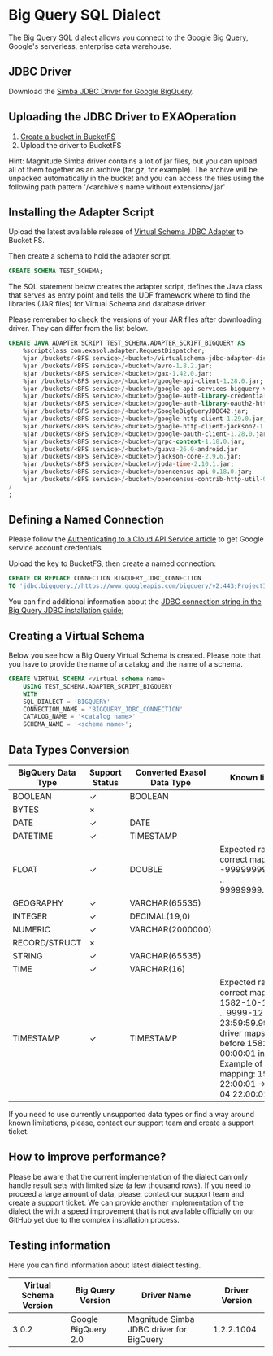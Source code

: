# Big Query SQL Dialect

The Big Query SQL dialect allows you connect to the [Google Big Query](https://cloud.google.com/bigquery/), Google's serverless, enterprise data warehouse.

## JDBC Driver

Download the [Simba JDBC Driver for Google BigQuery](https://cloud.google.com/bigquery/providers/simba-drivers/).

## Uploading the JDBC Driver to EXAOperation

1. [Create a bucket in BucketFS](https://docs.exasol.com/administration/on-premise/bucketfs/create_new_bucket_in_bucketfs_service.htm) 
1. Upload the driver to BucketFS

Hint: Magnitude Simba driver contains a lot of jar files, but you can upload all of them together as an archive (tar.gz, for example).
The archive will be unpacked automatically in the bucket and you can access the files using the following path pattern '<your bucket>/<archive's name without extension>/<name of a file form the archive>.jar'

## Installing the Adapter Script

Upload the latest available release of [Virtual Schema JDBC Adapter](https://github.com/exasol/virtual-schemas/releases) to Bucket FS.

Then create a schema to hold the adapter script.

```sql
CREATE SCHEMA TEST_SCHEMA;
```

The SQL statement below creates the adapter script, defines the Java class that serves as entry point and tells the UDF framework where to find the libraries (JAR files) for Virtual Schema and database driver.

Please remember to check the versions of your JAR files after downloading driver. They can differ from the list below.

```sql
CREATE JAVA ADAPTER SCRIPT TEST_SCHEMA.ADAPTER_SCRIPT_BIGQUERY AS
    %scriptclass com.exasol.adapter.RequestDispatcher;
    %jar /buckets/<BFS service>/<bucket>/virtualschema-jdbc-adapter-dist-3.0.2.jar;
    %jar /buckets/<BFS service>/<bucket>/avro-1.8.2.jar;
    %jar /buckets/<BFS service>/<bucket>/gax-1.42.0.jar;
    %jar /buckets/<BFS service>/<bucket>/google-api-client-1.28.0.jar;
    %jar /buckets/<BFS service>/<bucket>/google-api-services-bigquery-v2-rev426-1.25.0.jar;
    %jar /buckets/<BFS service>/<bucket>/google-auth-library-credentials-0.15.0.jar;
    %jar /buckets/<BFS service>/<bucket>/google-auth-library-oauth2-http-0.13.0.jar;
    %jar /buckets/<BFS service>/<bucket>/GoogleBigQueryJDBC42.jar;
    %jar /buckets/<BFS service>/<bucket>/google-http-client-1.29.0.jar;
    %jar /buckets/<BFS service>/<bucket>/google-http-client-jackson2-1.28.0.jar;
    %jar /buckets/<BFS service>/<bucket>/google-oauth-client-1.28.0.jar;
    %jar /buckets/<BFS service>/<bucket>/grpc-context-1.18.0.jar;
    %jar /buckets/<BFS service>/<bucket>/guava-26.0-android.jar
    %jar /buckets/<BFS service>/<bucket>/jackson-core-2.9.6.jar;
    %jar /buckets/<BFS service>/<bucket>/joda-time-2.10.1.jar;
    %jar /buckets/<BFS service>/<bucket>/opencensus-api-0.18.0.jar;
    %jar /buckets/<BFS service>/<bucket>/opencensus-contrib-http-util-0.18.0.jar;
/
;
```

## Defining a Named Connection

Please follow the [Authenticating to a Cloud API Service article](https://cloud.google.com/docs/authentication/) to get Google service account credentials.

Upload the key to BucketFS, then create a named connection:

```sql
CREATE OR REPLACE CONNECTION BIGQUERY_JDBC_CONNECTION
TO 'jdbc:bigquery://https://www.googleapis.com/bigquery/v2:443;ProjectId=<your project id>;OAuthType=0;OAuthServiceAcctEmail=<service account email>;OAuthPvtKeyPath=/<path to the bucket>/<name of the key file>';
```    
You can find additional information about the [JDBC connection string in the Big Query JDBC installation guide](https://www.simba.com/products/BigQuery/doc/JDBC_InstallGuide/content/jdbc/using/intro.htm);

## Creating a Virtual Schema

Below you see how a Big Query Virtual Schema is created. Please note that you have to provide the name of a catalog and the name of a schema.

```sql
CREATE VIRTUAL SCHEMA <virtual schema name>
    USING TEST_SCHEMA.ADAPTER_SCRIPT_BIGQUERY
    WITH
    SQL_DIALECT = 'BIGQUERY'
    CONNECTION_NAME = 'BIGQUERY_JDBC_CONNECTION'
    CATALOG_NAME = '<catalog name>'
    SCHEMA_NAME = '<schema name>';
```


## Data Types Conversion

BigQuery Data Type | Support Status | Converted Exasol Data Type| Known limitations
-------------------|----------------|---------------------------|--------------------------------------------------
BOOLEAN            |  ✓             | BOOLEAN                   | 
BYTES              |  ×             |                           | 
DATE               |  ✓             | DATE                      | 
DATETIME           |  ✓             | TIMESTAMP                 | 
FLOAT              |  ✓             | DOUBLE                    | Expected range for correct mapping: -99999999.99999999 .. 99999999.99999999. 
GEOGRAPHY          |  ✓             | VARCHAR(65535)            |
INTEGER            |  ✓             | DECIMAL(19,0)             | 
NUMERIC            |  ✓             | VARCHAR(2000000)          | 
RECORD/STRUCT      |  ×             |                           | 
STRING             |  ✓             | VARCHAR(65535)            | 
TIME               |  ✓             | VARCHAR(16)               | 
TIMESTAMP          |  ✓             | TIMESTAMP                 | Expected range for correct mapping: 1582-10-15 00:00:01 .. 9999-12-31 23:59:59.9999. JDBC driver maps dates before 1582-10-15 00:00:01 incorrectly.  Example of incorrect mapping: 1582-10-14 22:00:01 -> 1582-10-04 22:00:01

If you need to use currently unsupported data types or find a way around known limitations, please, contact our support team and create a support ticket.

## How to improve performance?

Please be aware that the current implementation of the dialect can only handle result sets with limited size (a few thousand rows).
If you need to proceed a large amount of data, please, contact our support team and create a support ticket. We can provide another implementation of the dialect the with a speed improvement that is not available officially on our GitHub yet due to the complex installation process.

## Testing information

Here you can find information about latest dialect testing. 

Virtual Schema Version| Big Query Version   | Driver Name                                 | Driver Version 
----------------------|---------------------|---------------------------------------------|------------------------
 3.0.2                | Google BigQuery 2.0 |  Magnitude Simba JDBC driver for BigQuery   | 1.2.2.1004